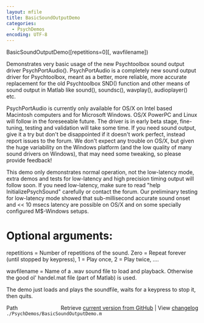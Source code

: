 ```yaml
---
layout: mfile
title: BasicSoundOutputDemo
categories:
  - PsychDemos
encoding: UTF-8
---
```


BasicSoundOutputDemo\(\[repetitions=0\]\[, wavfilename\]\)

Demonstrates very basic usage of the new Psychtoolbox sound output driver
PsychPortAudio\(\). PsychPortAudio is a completely new sound output driver
for Psychtoolbox, meant as a better, more reliable, more accurate
replacement for the old Psychtoolbox SND\(\) function and other means of
sound output in Matlab like sound\(\), soundsc\(\), wavplay\(\), audioplayer\(\)
etc.

PsychPortAudio is currently only available for OS/X on Intel based
Macintosh computers and for Microsoft Windows. OS/X PowerPC and Linux
will follow in the foreseeable future. The driver is in early beta stage,
fine-tuning, testing and validation will take some time. If you need
sound output, give it a try but don't be disappointed if it doesn't work
perfect, instead report issues to the forum. We don't expect any trouble
on OS/X, but given the huge variability on the Windows platform \(and the
low quality of many sound drivers on Windows\), that may need some tweaking,
so please provide feedback\!

This demo only demonstrates normal operation, not the low-latency mode,
extra demos and tests for low-latency and high precision timing output will
follow soon. If you need low-latency, make sure to read "help
InitializePsychSound" carefully or contact the forum.
Our preliminary testing for low-latency mode showed that sub-millisecond
accurate sound onset and << 10 msecs latency are possible on OS/X and on
some specially configured M$-Windows setups.


# Optional arguments:

repetitions = Number of repetitions of the sound. Zero = Repeat forever
\(until stopped by keypress\), 1 = Play once, 2 = Play twice, ....

wavfilename = Name of a .wav sound file to load and playback. Otherwise
the good ol' handel.mat file \(part of Matlab\) is used.

The demo just loads and plays the soundfile, waits for a keypress to stop
it, then quits.


<div class="code_header" style="text-align:right;">
  <span style="float:left;">Path&nbsp;&nbsp;</span> <span class="counter">Retrieve <a href=
  "https://raw.github.com/Psychtoolbox-3/Psychtoolbox-3/beta/./PsychDemos/BasicSoundOutputDemo.m">current version from GitHub</a> | View <a href=
  "https://github.com/Psychtoolbox-3/Psychtoolbox-3/commits/beta/./PsychDemos/BasicSoundOutputDemo.m">changelog</a></span>
</div>
<div class="code">
  <code>./PsychDemos/BasicSoundOutputDemo.m</code>
</div>

